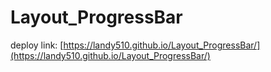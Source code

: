 # Layout_ProgressBar
deploy link: [https://landy510.github.io/Layout_ProgressBar/](https://landy510.github.io/Layout_ProgressBar/)